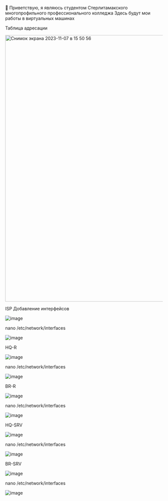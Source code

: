 👋 Приветствую, я являюсь студентом Стерлитамакского многопрофильного профессионального колледжа
Здесь будут мои работы в виртуальных машинах

Таблица адресации


<img width="852" alt="Снимок экрана 2023-11-07 в 15 50 56" src="https://github.com/marfin2114/root/assets/148771471/35741a39-f238-4db8-a39e-33244fe06066">

ISP
Добавление интерфейсов

![image](https://github.com/marfin2114/root/assets/148771471/ee1aab6e-6e0f-4521-8c5c-f17939ae209a)



nano /etc/network/interfaces


![image](https://github.com/marfin2114/root/assets/148771471/01a3a3e2-0ca1-4ffe-b206-455b96360623)

HQ-R

![image](https://github.com/marfin2114/root/assets/148771471/51d78437-cfcf-4dec-9e40-2283dfb22c59)


nano /etc/network/interfaces


![image](https://github.com/marfin2114/root/assets/148771471/9b44da64-f500-4fce-b77c-70d9dc247af1)

BR-R


![image](https://github.com/marfin2114/root/assets/148771471/bb3538bd-2dc3-4b4c-ab20-28cb9ff12a0b)

nano /etc/network/interfaces

![image](https://github.com/marfin2114/root/assets/148771471/2a97fb74-6775-43c2-ba7a-3eaf2779e096)


HQ-SRV

![image](https://github.com/marfin2114/root/assets/148771471/24d3ca1b-ba57-4896-978e-4374fa41d365)

nano /etc/network/interfaces


![image](https://github.com/marfin2114/root/assets/148771471/4b30d809-5300-4317-a611-af17d1958fa2)



BR-SRV

![image](https://github.com/marfin2114/root/assets/148771471/f8d02bd6-8109-488d-a1ef-c0c411c9ded2)


nano /etc/network/interfaces



![image](https://github.com/marfin2114/root/assets/148771471/51a2b1f0-f620-41eb-be8f-01f2cec97f7a)
